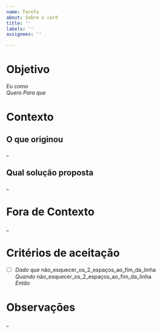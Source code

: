 ```yaml
---
name: Tarefa
about: Sobre o card
title: ''
labels: ''
assignees: ''

---
```


# Objetivo

*Eu como*  
*Quero* 
*Para que* 

# Contexto
## O que originou
_
## Qual solução proposta
_

# Fora de Contexto

_

# Critérios de aceitação

- [ ] *Dado que* não_esquecer_os_2_espaços_ao_fim_da_linha  
*Quando* não_esquecer_os_2_espaços_ao_fim_da_linha  
*Então*

# Observações

_

